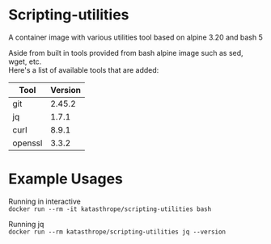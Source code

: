 # Scripting-utilities
A container image with various utilities tool based on alpine 3.20 and bash 5

Aside from built in tools provided from bash alpine image such as sed, wget, etc. <br>
Here's a list of available tools that are added:

| Tool     | Version |
|----------|---------|
| git      | 2.45.2  |
| jq       | 1.7.1   |
| curl     | 8.9.1   |
| openssl  | 3.3.2   |

# Example Usages

Running in interactive <br>
```docker run --rm -it katasthrope/scripting-utilities bash```

Running jq <br>
```docker run --rm katasthrope/scripting-utilities jq --version```
